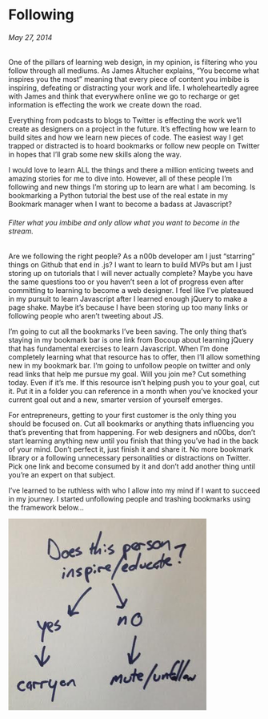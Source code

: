 # Following
###### May 27, 2014

One of the pillars of learning web design, in my opinion, is filtering who you follow through all mediums. As James Altucher explains, “You become what inspires you the most” meaning that every piece of content you imbibe is inspiring, defeating or distracting your work and life. I wholeheartedly agree with James and think that everywhere online we go to recharge or get information is effecting the work we create down the road.

Everything from podcasts to blogs to Twitter is effecting the work we’ll create as designers on a project in the future. It’s effecting how we learn to build sites and how we learn new pieces of code. The easiest way I get trapped or distracted is to hoard bookmarks or follow new people on Twitter in hopes that I’ll grab some new skills along the way.

I would love to learn ALL the things and there a million enticing tweets and amazing stories for me to dive into. However, all of these people I’m following and new things I’m storing up to learn are what I am becoming. Is bookmarking a Python tutorial the best use of the real estate in my Bookmark manager when I want to become a badass at Javascript?

###### Filter what you imbibe and only allow what you want to become in the stream.

Are we following the right people? As a n00b developer am I just “starring” things on Github that end in .js? I want to learn to build MVPs but am I just storing up on tutorials that I will never actually complete? Maybe you have the same questions too or you haven’t seen a lot of progress even after committing to learning to become a web designer. I feel like I’ve plateaued in my pursuit to learn Javascript after I learned enough jQuery to make a page shake. Maybe it’s because I have been storing up too many links or following people who aren’t tweeting about JS.

I’m going to cut all the bookmarks I’ve been saving. The only thing that’s staying in my bookmark bar is one link from Bocoup about learning jQuery that has fundamental exercises to learn Javascript. When I’m done completely learning what that resource has to offer, then I’ll allow something new in my bookmark bar. I’m going to unfollow people on twitter and only read links that help me pursue my goal. Will you join me? Cut something today. Even if it’s me. If this resource isn’t helping push you to your goal, cut it. Put it in a folder you can reference in a month when you’ve knocked your current goal out and a new, smarter version of yourself emerges.

For entrepreneurs, getting to your first customer is the only thing you should be focused on. Cut all bookmarks or anything thats influencing you that’s preventing that from happening. For web designers and n00bs, don’t start learning anything new until you finish that thing you’ve had in the back of your mind. Don’t perfect it, just finish it and share it. No more bookmark library or a following unnecessary personalities or distractions on Twitter. Pick one link and become consumed by it and don’t add another thing until you’re an expert on that subject.

I’ve learned to be ruthless with who I allow into my mind if I want to succeed in my journey. I started unfollowing people and trashing bookmarks using the framework below…

<img src="../images/framework.jpg" class="img-responsive centered">